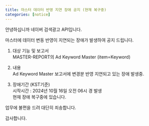 ```yaml
---
title: 마스터 데이터 반영 지연 장애 공지 (현재 복구중)
categories: [notice]
---
```


안녕하십니까 네이버 검색광고 API입니다.<br>

마스터에 데이터 변동 반영이 지연되는 장애가 발생하여 공지 드립니다.<br>

1. 대상 기능 및 보고서 <br>
MASTER-REPORT의 Ad Keyword Master (item=Keyword)<br>

2. 내용<br>
Ad Keyword Master 보고서에 변경분 반영 지연되고 있는 장애 발생중. <br>

3. 장애기간 (KST기준)<br>
시작시간 : 2024년 10월 16일 오전 06시 경 발생<br>
현재 장애 복구중에 있습니다.<br>

업무에 불편을 드려 대단히 죄송합니다.<br>

감사합니다.



